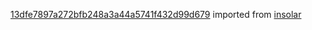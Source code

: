 [13dfe7897a272bfb248a3a44a5741f432d99d679](https://github.com/insolar/insolar/commit/13dfe7897a272bfb248a3a44a5741f432d99d679) imported from [insolar](https://github.com/insolar/insolar)
